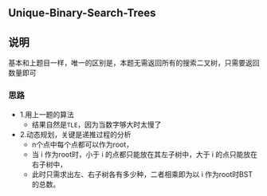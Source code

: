 ## Unique-Binary-Search-Trees

## 说明
基本和上题目一样，唯一的区别是，本题无需返回所有的搜索二叉树，只需要返回数量即可

### 思路

* 1.用上一题的算法
	* 结果自然是`TLE`，因为当数字够大时太慢了
* 2.动态规划，关键是递推过程的分析
	* n个点中每个点都可以作为root，
	* 当 i 作为root时，小于 i  的点都只能放在其左子树中，大于 i 的点只能放在右子树中，
	* 此时只需求出左、右子树各有多少种，二者相乘即为以 i 作为root时BST的总数。